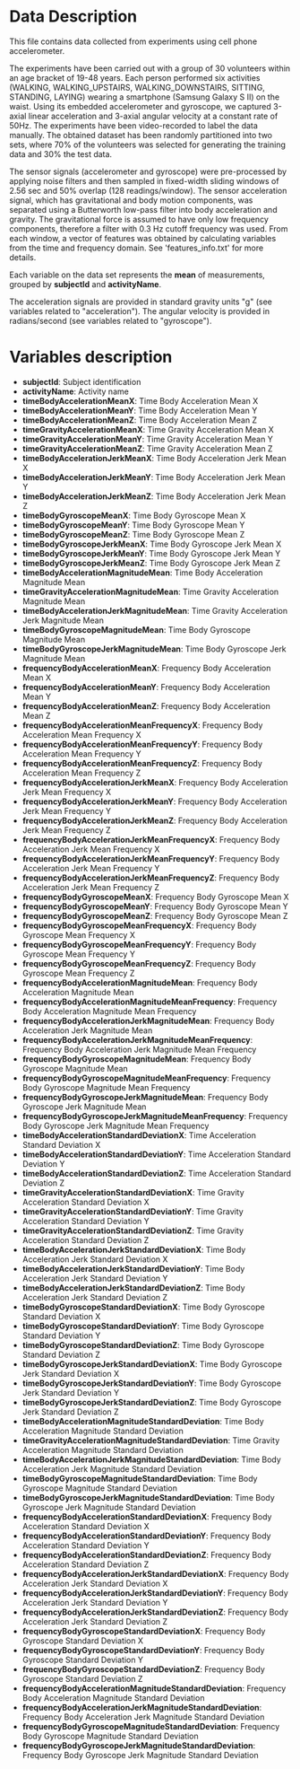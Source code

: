 # Data Description

This file contains data collected from experiments using cell phone accelerometer.

The experiments have been carried out with a group of 30 volunteers within an age bracket of 19-48 years. Each person performed six activities (WALKING, WALKING_UPSTAIRS, WALKING_DOWNSTAIRS, SITTING, STANDING, LAYING) wearing a smartphone (Samsung Galaxy S II) on the waist. Using its embedded accelerometer and gyroscope, we captured 3-axial linear acceleration and 3-axial angular velocity at a constant rate of 50Hz. The experiments have been video-recorded to label the data manually. The obtained dataset has been randomly partitioned into two sets, where 70% of the volunteers was selected for generating the training data and 30% the test data. 

The sensor signals (accelerometer and gyroscope) were pre-processed by applying noise filters and then sampled in fixed-width sliding windows of 2.56 sec and 50% overlap (128 readings/window). The sensor acceleration signal, which has gravitational and body motion components, was separated using a Butterworth low-pass filter into body acceleration and gravity. The gravitational force is assumed to have only low frequency components, therefore a filter with 0.3 Hz cutoff frequency was used. From each window, a vector of features was obtained by calculating variables from the time and frequency domain. See 'features_info.txt' for more details. 

Each variable on the data set represents the **mean** of measurements, grouped by **subjectId** and **activityName**.

The acceleration signals are provided in standard gravity units "g" (see variables related to "acceleration").
The angular velocity is provided in radians/second (see variables related to "gyroscope").

# Variables description

* **subjectId**: Subject identification
* **activityName**: Activity name
* **timeBodyAccelerationMeanX**: Time Body Acceleration Mean X
* **timeBodyAccelerationMeanY**: Time Body Acceleration Mean Y
* **timeBodyAccelerationMeanZ**: Time Body Acceleration Mean Z
* **timeGravityAccelerationMeanX**: Time Gravity Acceleration Mean X
* **timeGravityAccelerationMeanY**: Time Gravity Acceleration Mean Y
* **timeGravityAccelerationMeanZ**: Time Gravity Acceleration Mean Z
* **timeBodyAccelerationJerkMeanX**: Time Body Acceleration Jerk Mean X
* **timeBodyAccelerationJerkMeanY**: Time Body Acceleration Jerk Mean Y
* **timeBodyAccelerationJerkMeanZ**: Time Body Acceleration Jerk Mean Z
* **timeBodyGyroscopeMeanX**: Time Body Gyroscope Mean X
* **timeBodyGyroscopeMeanY**: Time Body Gyroscope Mean Y
* **timeBodyGyroscopeMeanZ**: Time Body Gyroscope Mean Z
* **timeBodyGyroscopeJerkMeanX**: Time Body Gyroscope Jerk Mean X
* **timeBodyGyroscopeJerkMeanY**: Time Body Gyroscope Jerk Mean Y
* **timeBodyGyroscopeJerkMeanZ**: Time Body Gyroscope Jerk Mean Z
* **timeBodyAccelerationMagnitudeMean**: Time Body Acceleration Magnitude Mean
* **timeGravityAccelerationMagnitudeMean**: Time Gravity Acceleration Magnitude Mean
* **timeBodyAccelerationJerkMagnitudeMean**: Time Gravity Acceleration Jerk Magnitude Mean
* **timeBodyGyroscopeMagnitudeMean**: Time Body Gyroscope Magnitude Mean
* **timeBodyGyroscopeJerkMagnitudeMean**: Time Body Gyroscope Jerk Magnitude Mean
* **frequencyBodyAccelerationMeanX**: Frequency Body Acceleration Mean X
* **frequencyBodyAccelerationMeanY**: Frequency Body Acceleration Mean Y
* **frequencyBodyAccelerationMeanZ**: Frequency Body Acceleration Mean Z
* **frequencyBodyAccelerationMeanFrequencyX**: Frequency Body Acceleration Mean Frequency X
* **frequencyBodyAccelerationMeanFrequencyY**: Frequency Body Acceleration Mean Frequency Y
* **frequencyBodyAccelerationMeanFrequencyZ**: Frequency Body Acceleration Mean Frequency Z
* **frequencyBodyAccelerationJerkMeanX**: Frequency Body Acceleration Jerk Mean Frequency X
* **frequencyBodyAccelerationJerkMeanY**: Frequency Body Acceleration Jerk Mean Frequency Y
* **frequencyBodyAccelerationJerkMeanZ**: Frequency Body Acceleration Jerk Mean Frequency Z
* **frequencyBodyAccelerationJerkMeanFrequencyX**: Frequency Body Acceleration Jerk Mean Frequency X
* **frequencyBodyAccelerationJerkMeanFrequencyY**: Frequency Body Acceleration Jerk Mean Frequency Y
* **frequencyBodyAccelerationJerkMeanFrequencyZ**: Frequency Body Acceleration Jerk Mean Frequency Z
* **frequencyBodyGyroscopeMeanX**: Frequency Body Gyroscope Mean X
* **frequencyBodyGyroscopeMeanY**: Frequency Body Gyroscope Mean Y
* **frequencyBodyGyroscopeMeanZ**: Frequency Body Gyroscope Mean Z
* **frequencyBodyGyroscopeMeanFrequencyX**: Frequency Body Gyroscope Mean Frequency X
* **frequencyBodyGyroscopeMeanFrequencyY**: Frequency Body Gyroscope Mean Frequency Y
* **frequencyBodyGyroscopeMeanFrequencyZ**: Frequency Body Gyroscope Mean Frequency Z
* **frequencyBodyAccelerationMagnitudeMean**: Frequency Body Acceleration Magnitude Mean
* **frequencyBodyAccelerationMagnitudeMeanFrequency**: Frequency Body Acceleration Magnitude Mean Frequency
* **frequencyBodyAccelerationJerkMagnitudeMean**: Frequency Body Acceleration Jerk Magnitude Mean
* **frequencyBodyAccelerationJerkMagnitudeMeanFrequency**: Frequency Body Acceleration Jerk Magnitude Mean Frequency
* **frequencyBodyGyroscopeMagnitudeMean**: Frequency Body Gyroscope Magnitude Mean
* **frequencyBodyGyroscopeMagnitudeMeanFrequency**: Frequency Body Gyroscope Magnitude Mean Frequency
* **frequencyBodyGyroscopeJerkMagnitudeMean**: Frequency Body Gyroscope Jerk Magnitude Mean
* **frequencyBodyGyroscopeJerkMagnitudeMeanFrequency**: Frequency Body Gyroscope Jerk Magnitude Mean Frequency
* **timeBodyAccelerationStandardDeviationX**: Time Acceleration Standard Deviation X
* **timeBodyAccelerationStandardDeviationY**: Time Acceleration Standard Deviation Y
* **timeBodyAccelerationStandardDeviationZ**: Time Acceleration Standard Deviation Z
* **timeGravityAccelerationStandardDeviationX**: Time Gravity Acceleration Standard Deviation X
* **timeGravityAccelerationStandardDeviationY**: Time Gravity Acceleration Standard Deviation Y
* **timeGravityAccelerationStandardDeviationZ**: Time Gravity Acceleration Standard Deviation Z
* **timeBodyAccelerationJerkStandardDeviationX**: Time Body Acceleration Jerk Standard Deviation X
* **timeBodyAccelerationJerkStandardDeviationY**: Time Body Acceleration Jerk Standard Deviation Y
* **timeBodyAccelerationJerkStandardDeviationZ**: Time Body Acceleration Jerk Standard Deviation Z
* **timeBodyGyroscopeStandardDeviationX**: Time Body Gyroscope Standard Deviation X
* **timeBodyGyroscopeStandardDeviationY**: Time Body Gyroscope Standard Deviation Y
* **timeBodyGyroscopeStandardDeviationZ**: Time Body Gyroscope Standard Deviation Z
* **timeBodyGyroscopeJerkStandardDeviationX**: Time Body Gyroscope Jerk Standard Deviation X
* **timeBodyGyroscopeJerkStandardDeviationY**: Time Body Gyroscope Jerk Standard Deviation Y
* **timeBodyGyroscopeJerkStandardDeviationZ**: Time Body Gyroscope Jerk Standard Deviation Z
* **timeBodyAccelerationMagnitudeStandardDeviation**: Time Body Acceleration Magnitude Standard Deviation
* **timeGravityAccelerationMagnitudeStandardDeviation**: Time Gravity Acceleration Magnitude Standard Deviation
* **timeBodyAccelerationJerkMagnitudeStandardDeviation**: Time Body Acceleration Jerk Magnitude Standard Deviation
* **timeBodyGyroscopeMagnitudeStandardDeviation**: Time Body Gyroscope Magnitude Standard Deviation
* **timeBodyGyroscopeJerkMagnitudeStandardDeviation**: Time Body Gyroscope Jerk Magnitude Standard Deviation
* **frequencyBodyAccelerationStandardDeviationX**: Frequency Body Acceleration Standard Deviation X
* **frequencyBodyAccelerationStandardDeviationY**: Frequency Body Acceleration Standard Deviation Y
* **frequencyBodyAccelerationStandardDeviationZ**: Frequency Body Acceleration Standard Deviation Z
* **frequencyBodyAccelerationJerkStandardDeviationX**: Frequency Body Acceleration Jerk Standard Deviation X
* **frequencyBodyAccelerationJerkStandardDeviationY**: Frequency Body Acceleration Jerk Standard Deviation Y
* **frequencyBodyAccelerationJerkStandardDeviationZ**: Frequency Body Acceleration Jerk Standard Deviation Z
* **frequencyBodyGyroscopeStandardDeviationX**: Frequency Body Gyroscope Standard Deviation X
* **frequencyBodyGyroscopeStandardDeviationY**: Frequency Body Gyroscope Standard Deviation Y
* **frequencyBodyGyroscopeStandardDeviationZ**: Frequency Body Gyroscope Standard Deviation Z
* **frequencyBodyAccelerationMagnitudeStandardDeviation**: Frequency Body Acceleration Magnitude Standard Deviation
* **frequencyBodyAccelerationJerkMagnitudeStandardDeviation**: Frequency Body Acceleration Jerk Magnitude Standard Deviation
* **frequencyBodyGyroscopeMagnitudeStandardDeviation**: Frequency Body Gyroscope Magnitude Standard Deviation
* **frequencyBodyGyroscopeJerkMagnitudeStandardDeviation**: Frequency Body Gyroscope Jerk Magnitude Standard Deviation
